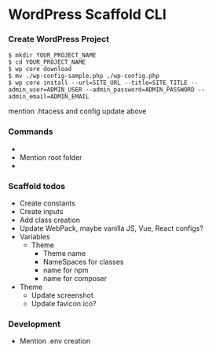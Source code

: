 # WordPress Scaffold CLI

### Create WordPress Project
```shell
$ mkdir YOUR_PROJECT_NAME
$ cd YOUR_PROJECT_NAME
$ wp core download
$ mv ./wp-config-sample.php ./wp-config.php
$ wp core install --url=SITE_URL --title=SITE_TITLE --admin_user=ADMIN_USER --admin_password=ADMIN_PASSWORD --admin_email=ADMIN_EMAIL
```

mention .htacess and config update above 

### Commands
* 
* Mention root folder 
* 

### Scaffold todos 
* Create constants 
* Create inputs
* Add class creation 
* Update WebPack, maybe vanilla JS, Vue, React configs?
* Variables 
  * Theme
    * Theme name
    * NameSpaces for classes 
    * name for npm 
    * name for composer
* Theme
  * Update screenshot 
  * Update favicon.ico? 

### Development
* Mention .env creation
